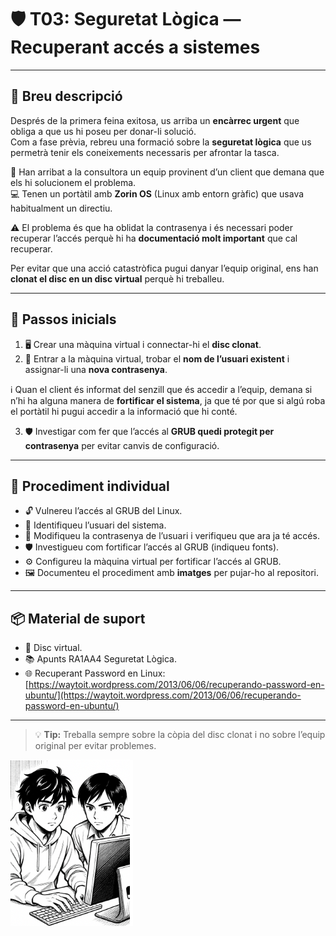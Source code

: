 # 🛡️ T03: Seguretat Lògica — Recuperant accés a sistemes

---

## 📝 Breu descripció
Després de la primera feina exitosa, us arriba un **encàrrec urgent** que obliga a que us hi poseu per donar-li solució.  
Com a fase prèvia, rebreu una formació sobre la **seguretat lògica** que us permetrà tenir els coneixements necessaris per afrontar la tasca.  

👥 Han arribat a la consultora un equip provinent d’un client que demana que els hi solucionem el problema.  
💻 Tenen un portàtil amb **Zorin OS** (Linux amb entorn gràfic) que usava habitualment un directiu. 

⚠️ El problema és que ha oblidat la contrasenya i és necessari poder recuperar l’accés perquè hi ha **documentació molt important** que cal recuperar.  

Per evitar que una acció catastròfica pugui danyar l’equip original, ens han **clonat el disc en un disc virtual** perquè hi treballeu.  

---

## 🚀 Passos inicials
1. 🖥️ Crear una màquina virtual i connectar-hi el **disc clonat**.  
2. 🔑 Entrar a la màquina virtual, trobar el **nom de l’usuari existent** i assignar-li una **nova contrasenya**.  

ℹ️ Quan el client és informat del senzill que és accedir a l’equip, demana si n’hi ha alguna manera de **fortificar el sistema**, ja que té por que si algú roba el portàtil hi pugui accedir a la informació que hi conté.  

3. 🛡️ Investigar com fer que l’accés al **GRUB quedi protegit per contrasenya** per evitar canvis de configuració.

---

## 🧩 Procediment individual
- 🔓 Vulnereu l’accés al GRUB del Linux.  
- 👤 Identifiqueu l’usuari del sistema.  
- 🔑 Modifiqueu la contrasenya de l’usuari i verifiqueu que ara ja té accés.  
- 🛡️ Investigueu com fortificar l’accés al GRUB (indiqueu fonts).  
- ⚙️ Configureu la màquina virtual per fortificar l’accés al GRUB.  
- 🖼️ Documenteu el procediment amb **imatges** per pujar-ho al repositori.

---

## 📦 Material de suport
- 💽 Disc virtual.  
- 📚 Apunts RA1AA4 Seguretat Lògica.  
- 🌐 Recuperant Password en Linux: [https://waytoit.wordpress.com/2013/06/06/recuperando-password-en-ubuntu/](https://waytoit.wordpress.com/2013/06/06/recuperando-password-en-ubuntu/)

---

> 💡 **Tip:** Treballa sempre sobre la còpia del disc clonat i no sobre l’equip original per evitar problemes.  

![Captura1](img/capt1.png)
